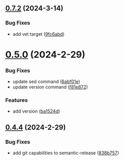 ## [0.7.2](https://github.com/fernandoocampo/basic-micro/compare/v0.7.1...v0.7.2) (2024-3-14)


### Bug Fixes

* add vet target ([9fc6abd](https://github.com/fernandoocampo/basic-micro/commit/9fc6abd967baa640d603d9a08f05c5199b3236ec))

# [0.5.0](https://github.com/fernandoocampo/basic-micro/compare/v0.4.4...v0.5.0) (2024-2-29)


### Bug Fixes

* update sed command ([6abf01e](https://github.com/fernandoocampo/basic-micro/commit/6abf01e00867bc45658a4f418731b54faa9d34d0))
* update version command ([f81e872](https://github.com/fernandoocampo/basic-micro/commit/f81e87282a0f68bb44b3136d11393d5c35c98f82))


### Features

* add version ([ba1524d](https://github.com/fernandoocampo/basic-micro/commit/ba1524dbde3db58aaf835f7a1687ba3dfde71f1d))

## [0.4.4](https://github.com/fernandoocampo/basic-micro/compare/v0.4.3...v0.4.4) (2024-2-29)


### Bug Fixes

* add git capabilities to semantic-release ([838b757](https://github.com/fernandoocampo/basic-micro/commit/838b7574537fa8cb476858cf57620b2d62998253))
